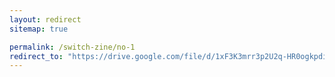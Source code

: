 ```yaml
---
layout: redirect
sitemap: true

permalink: /switch-zine/no-1
redirect_to: "https://drive.google.com/file/d/1xF3K3mrr3p2U2q-HR0ogkpdiI1smK5HU/view"
---
```

